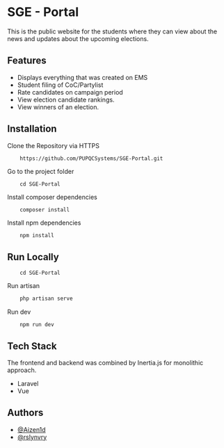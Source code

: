 
# SGE - Portal

This is the public website for the students where they can view about the news and updates about the upcoming elections.


## Features

- Displays everything that was created on EMS
- Student filing of CoC/Partylist
- Rate candidates on campaign period
- View election candidate rankings.
- View winners of an election.
## Installation

Clone the Repository via HTTPS

```bash
    https://github.com/PUPQCSystems/SGE-Portal.git
```

Go to the project folder
```
    cd SGE-Portal
```

Install composer dependencies
```
    composer install
```

Install npm dependencies
```
    npm install
```


## Run Locally

```
    cd SGE-Portal
```

Run artisan
```bash
    php artisan serve
```
Run dev
```
    npm run dev
```
## Tech Stack

The frontend and backend was combined by Inertia.js for monolithic approach.
- Laravel
- Vue

## Authors

- [@Aizen1d](https://github.com/Aizen1d)
- [@rslynvry](https://github.com/rslynvry)

